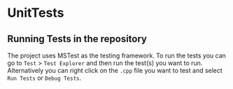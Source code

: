 UnitTests
================

Running Tests in the repository
------------
The project uses MSTest as the testing framework. To run the tests
you can go to `Test` > `Test Explorer` and then run the test(s) you want
to run. Alternatively you can right click on the `.cpp` file you want to
test and select `Run Tests` or `Debug Tests`.

